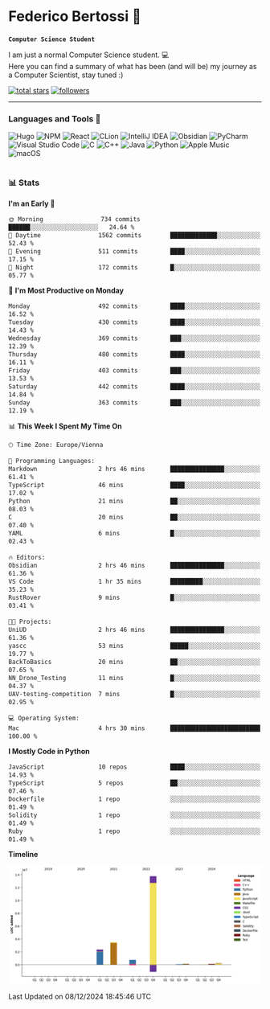 # Federico Bertossi 🚀

**`Computer Science Student`**

[//]: # (Thanks to @ForrestKnight for the inspiration.)

<!-- TODO: Insert a banner image -->

I am just a normal Computer Science student. 💻 </br>
Here you can find a summary of what has been (and will be) my journey as a Computer Scientist, stay tuned :)

   <p>
      <a href="https://github.com/mrBymax?tab=repositories&sort=stargazers">
         <img alt="total stars" title="Total stars on GitHub" src="https://custom-icon-badges.demolab.com/github/stars/mrBymax?color=55960c&style=for-the-badge&labelColor=488207&logo=star"/></a>
<a href="https://github.com/mrBymax?tab=followers">
         <img alt="followers" title="Follow me on Github" src="https://custom-icon-badges.demolab.com/github/followers/mrBymax?color=236ad3&labelColor=1155ba&style=for-the-badge&logo=person-add&label=Follow&logoColor=white"/></a>
   </p>

---

<!-- TODO: Insert a GIF -->
### Languages and Tools 🧰

<!-- TODO: Change it with shields -->
![Hugo](https://img.shields.io/badge/Hugo-black.svg?style=for-the-badge&logo=Hugo)
![NPM](https://img.shields.io/badge/NPM-%23CB3837.svg?style=for-the-badge&logo=npm&logoColor=white)
![React](https://img.shields.io/badge/react-%2320232a.svg?style=for-the-badge&logo=react&logoColor=%2361DAFB)
![CLion](https://img.shields.io/badge/CLion-black?style=for-the-badge&logo=clion&logoColor=white)
![IntelliJ IDEA](https://img.shields.io/badge/IntelliJIDEA-000000.svg?style=for-the-badge&logo=intellij-idea&logoColor=white)
![Obsidian](https://img.shields.io/badge/Obsidian-%23483699.svg?style=for-the-badge&logo=obsidian&logoColor=white)
![PyCharm](https://img.shields.io/badge/pycharm-143?style=for-the-badge&logo=pycharm&logoColor=black&color=black&labelColor=green)
![Visual Studio Code](https://img.shields.io/badge/Visual%20Studio%20Code-0078d7.svg?style=for-the-badge&logo=visual-studio-code&logoColor=white)
![C](https://img.shields.io/badge/c-%2300599C.svg?style=for-the-badge&logo=c&logoColor=white)
![C++](https://img.shields.io/badge/c++-%2300599C.svg?style=for-the-badge&logo=c%2B%2B&logoColor=white)
![Java](https://img.shields.io/badge/java-%23ED8B00.svg?style=for-the-badge&logo=openjdk&logoColor=white)
![Python](https://img.shields.io/badge/python-3670A0?style=for-the-badge&logo=python&logoColor=ffdd54)
![Apple Music](https://img.shields.io/badge/Apple_Music-9933CC?style=for-the-badge&logo=apple-music&logoColor=white)
![macOS](https://img.shields.io/badge/mac%20os-000000?style=for-the-badge&logo=macos&logoColor=F0F0F0)


#

### 📊 Stats

<!-- ![My GitHub stats](https://github-readme-stats.vercel.app/api?username=mrBymax&show_icons=true&theme=dracula) -->


<!--START_SECTION:waka-->
**I'm an Early 🐤** 

```text
🌞 Morning                734 commits         ██████░░░░░░░░░░░░░░░░░░░   24.64 % 
🌆 Daytime                1562 commits        █████████████░░░░░░░░░░░░   52.43 % 
🌃 Evening                511 commits         ████░░░░░░░░░░░░░░░░░░░░░   17.15 % 
🌙 Night                  172 commits         █░░░░░░░░░░░░░░░░░░░░░░░░   05.77 % 
```
📅 **I'm Most Productive on Monday** 

```text
Monday                   492 commits         ████░░░░░░░░░░░░░░░░░░░░░   16.52 % 
Tuesday                  430 commits         ████░░░░░░░░░░░░░░░░░░░░░   14.43 % 
Wednesday                369 commits         ███░░░░░░░░░░░░░░░░░░░░░░   12.39 % 
Thursday                 480 commits         ████░░░░░░░░░░░░░░░░░░░░░   16.11 % 
Friday                   403 commits         ███░░░░░░░░░░░░░░░░░░░░░░   13.53 % 
Saturday                 442 commits         ████░░░░░░░░░░░░░░░░░░░░░   14.84 % 
Sunday                   363 commits         ███░░░░░░░░░░░░░░░░░░░░░░   12.19 % 
```


📊 **This Week I Spent My Time On** 

```text
🕑︎ Time Zone: Europe/Vienna

💬 Programming Languages: 
Markdown                 2 hrs 46 mins       ███████████████░░░░░░░░░░   61.41 % 
TypeScript               46 mins             ████░░░░░░░░░░░░░░░░░░░░░   17.02 % 
Python                   21 mins             ██░░░░░░░░░░░░░░░░░░░░░░░   08.03 % 
C                        20 mins             ██░░░░░░░░░░░░░░░░░░░░░░░   07.40 % 
YAML                     6 mins              █░░░░░░░░░░░░░░░░░░░░░░░░   02.43 % 

🔥 Editors: 
Obsidian                 2 hrs 46 mins       ███████████████░░░░░░░░░░   61.36 % 
VS Code                  1 hr 35 mins        █████████░░░░░░░░░░░░░░░░   35.23 % 
RustRover                9 mins              █░░░░░░░░░░░░░░░░░░░░░░░░   03.41 % 

🐱‍💻 Projects: 
UniUD                    2 hrs 46 mins       ███████████████░░░░░░░░░░   61.36 % 
yascc                    53 mins             █████░░░░░░░░░░░░░░░░░░░░   19.77 % 
BackToBasics             20 mins             ██░░░░░░░░░░░░░░░░░░░░░░░   07.65 % 
NN_Drone_Testing         11 mins             █░░░░░░░░░░░░░░░░░░░░░░░░   04.37 % 
UAV-testing-competition  7 mins              █░░░░░░░░░░░░░░░░░░░░░░░░   02.95 % 

💻 Operating System: 
Mac                      4 hrs 30 mins       █████████████████████████   100.00 % 
```

**I Mostly Code in Python** 

```text
JavaScript               10 repos            ████░░░░░░░░░░░░░░░░░░░░░   14.93 % 
TypeScript               5 repos             ██░░░░░░░░░░░░░░░░░░░░░░░   07.46 % 
Dockerfile               1 repo              ░░░░░░░░░░░░░░░░░░░░░░░░░   01.49 % 
Solidity                 1 repo              ░░░░░░░░░░░░░░░░░░░░░░░░░   01.49 % 
Ruby                     1 repo              ░░░░░░░░░░░░░░░░░░░░░░░░░   01.49 % 
```



**Timeline**

![Lines of Code chart](https://raw.githubusercontent.com/mrBymax/mrBymax/main/assets/bar_graph.png)


 Last Updated on 08/12/2024 18:45:46 UTC
<!--END_SECTION:waka-->


[linkedin]: https://linkedin.com/federico-bertossi
[website]:  https://www.federicobertossi.com

</details>
